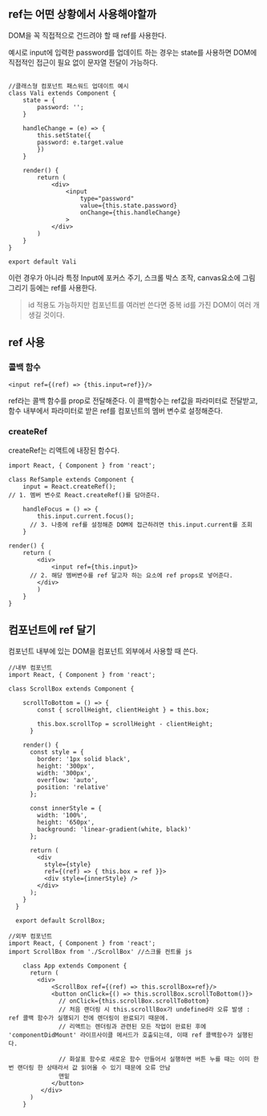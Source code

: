 
## ref는 어떤 상황에서 사용해야할까
DOM을 꼭 직접적으로 건드려야 할 때 ref를 사용한다.

예시로 input에 입력한 password를 업데이트 하는 경우는 state를 사용하면 DOM에 직접적인 접근이 필요 없이 문자열 전달이 가능하다.
```

//클래스형 컴포넌트 패스워드 업데이트 예시
class Vali extends Component {
	state = {
    	password: '';
    }

	handleChange = (e) => {
		this.setState({
		password: e.target.value
   		})
    }
    
    render() {
    	return (
        	<div>
          		<input
          			type="password"
          			value={this.state.password}
					onChange={this.handleChange}
          		>
          	</div>
        )
    }
}

export default Vali
```
이런 경우가 아니라 특정 Input에 포커스 주기, 스크롤 박스 조작, canvas요소에 그림그리기 등에는 ref를 사용한다.
> id 적용도 가능하지만 컴포넌트를 여러번 쓴다면 중복 id를 가진 DOM이 여러 개 생길 것이다.

## ref 사용
### 콜백 함수
```
<input ref={(ref) => {this.input=ref}}/>
```
ref라는 콜백 함수를 prop로 전달해준다.
이 콜백함수는 ref값을 파라미터로 전달받고,
함수 내부에서 파라미터로 받은 ref를 컴포넌트의 멤버 변수로 설정해준다.

### createRef
createRef는 리액트에 내장된 함수다.

```
import React, { Component } from 'react';

class RefSample extends Component {
	input = React.createRef();
// 1. 멤버 변수로 React.createRef()를 담아준다.

	handleFocus = () => {
		this.input.current.focus();
      // 3. 나중에 ref를 설정해준 DOM에 접근하려면 this.input.current를 조회
	}

render() {
	return (
		<div>
  			<input ref={this.input}>
      // 2. 해당 멤버변수를 ref 달고자 하는 요소에 ref props로 넣어준다.
    	</div>
		)
	}
}
```

## 컴포넌트에 ref 달기
컴포넌트 내부에 있는 DOM을 컴포넌트 외부에서 사용할 때 쓴다.
```
//내부 컴포넌트 
import React, { Component } from 'react';

class ScrollBox extends Component {

    scrollToBottom = () => {
        const { scrollHeight, clientHeight } = this.box;

        this.box.scrollTop = scrollHeight - clientHeight;
      }
  
    render() {
      const style = {
        border: '1px solid black',
        height: '300px',
        width: '300px',
        overflow: 'auto',
        position: 'relative'
      };
  
      const innerStyle = {
        width: '100%',
        height: '650px',
        background: 'linear-gradient(white, black)'
      };

      return (
        <div
          style={style} 
          ref={(ref) => { this.box = ref }}>
          <div style={innerStyle} />
        </div>
      );
    }
  }
  
  export default ScrollBox;
```
```
//외부 컴포넌트
import React, { Component } from 'react';
import ScrollBox from './ScrollBox' //스크롤 컨트롤 js

	class App extends Component {
      return (
       	<div>
			<ScrollBox ref={(ref) => this.scrollBox=ref}/>
			<button onClick={() => this.scrollBox.scrollToBottom()}>
              // onClick={this.scrollBox.scrollToBottom}
              // 처음 랜더링 시 this.scrolllBox가 undefined라 오류 발생 : ref 콜백 함수가 실행되기 전에 렌더링이 완료되기 때문에. 
              // 리액트는 렌더링과 관련된 모든 작업이 완료된 후에 'componentDidMount' 라이프사이클 메서드가 호출되는데, 이때 ref 콜백함수가 실행된다.
              
              // 화살표 함수로 새로운 함수 만들어서 실행하면 버튼 누를 때는 이미 한 번 랜더링 한 상태라서 값 읽어올 수 있기 때문에 오류 안남 
              맨밑
			</button>
         </div>
      )
	}
